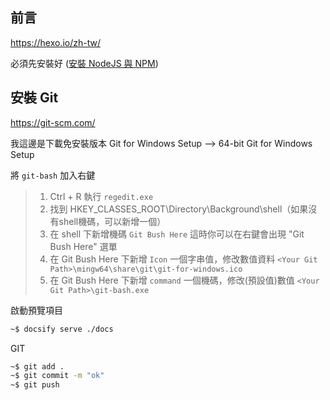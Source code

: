 ﻿## 前言

https://hexo.io/zh-tw/

必須先安裝好 ([安裝 NodeJS 與 NPM](cygwin/cygwin.md#安裝-nodejs-與-npm "安裝 NodeJS 與 NPM"))

## 安裝 Git

https://git-scm.com/

我這邊是下載免安裝版本 Git for Windows Setup --> 64-bit Git for Windows Setup

將 `git-bash` 加入右鍵

>1. Ctrl + R 執行 `regedit.exe`
>2. 找到 HKEY_CLASSES_ROOT\Directory\Background\shell（如果沒有shell機碼，可以新增一個）
>3. 在 shell 下新增機碼 `Git Bush Here` 這時你可以在右鍵會出現 "Git Bush Here" 選單
>4. 在 Git Bush Here 下新增 `Icon` 一個字串值，修改數值資料 `<Your Git Path>\mingw64\share\git\git-for-windows.ico`
>5. 在 Git Bush Here 下新增 `command` 一個機碼，修改(預設值)數值 `<Your Git Path>\git-bash.exe`

啟動預覽項目

```bash
~$ docsify serve ./docs
```

GIT
```bash
~$ git add .
~$ git commit -m "ok"
~$ git push
```